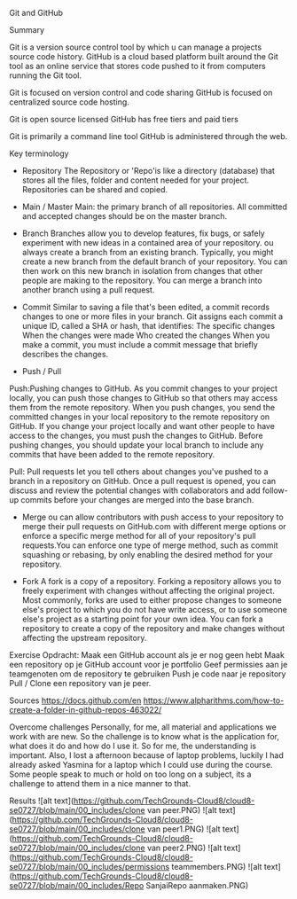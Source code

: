 Git and GitHub

Summary

Git is a version source control tool by which u can manage a projects source code history.
GitHub is a cloud based platform built around the Git tool as an online service that stores 
code pushed to it from computers running the Git tool.

Git is focused on version control and code sharing
GitHub is focused on centralized source code hosting.

Git is open source licensed
GitHub has free tiers and paid tiers

Git is primarily a command line tool
GitHub is administered through the web.

Key terminology

-	Repository
  The Repository or 'Repo'is like a directory (database) that stores all the files,
  folder and content needed for your project. Repositories can be shared and copied.
  
-	Main / Master
  Main: the primary branch of all repositories. All committed and accepted changes should 
  be on the master branch.
  
-	Branch
  Branches allow you to develop features, fix bugs, or safely experiment with new ideas in a contained area of your repository.
  ou always create a branch from an existing branch. Typically, you might create a new branch from the default branch of your 
  repository. You can then work on this new branch in isolation from changes that other people are making to the repository.
  You can merge a branch into another branch using a pull request.
  
-	Commit
  Similar to saving a file that's been edited, a commit records changes to one or more files in your branch. 
  Git assigns each commit a unique ID, called a SHA or hash, that identifies:
  The specific changes
  When the changes were made
  Who created the changes
  When you make a commit, you must include a commit message that briefly describes the changes.
  
-	Push / Pull

  Push:Pushing changes to GitHub. As you commit changes to your project locally, you can push those changes to GitHub so that others 
  may access them from the remote repository. When you push changes, you send the committed changes in your local repository to the
  remote repository on GitHub. If you change your project locally and want other people to have access to the changes, you must push
  the changes to GitHub. 
  Before pushing changes, you should update your local branch to include any commits that have been added to the remote repository.

  Pull: Pull requests let you tell others about changes you've pushed to a branch in a repository on GitHub. Once a pull request
  is opened, you can discuss and review the potential changes with collaborators and add follow-up commits before your changes 
  are merged into the base branch.
  
-	Merge
  ou can allow contributors with push access to your repository to merge their pull requests on GitHub.com with different merge options
  or enforce a specific merge method for all of your repository's pull requests.You can enforce one type of merge method, such as commit
  squashing or rebasing, by only enabling the desired method for your repository.
  
-	Fork
  A fork is a copy of a repository. Forking a repository allows you to freely experiment with changes without affecting the original project.
  Most commonly, forks are used to either propose changes to someone else's project to which you do not have write access, or to use someone 
  else's project as a starting point for your own idea. You can fork a repository to create a copy of the repository and make changes without
  affecting the upstream repository.


Exercise
Opdracht:
Maak een GitHub account als je er nog geen hebt
Maak een repository op je GitHub account voor je portfolio
Geef permissies aan je teamgenoten om de repository te gebruiken
Push je code naar je repository
Pull / Clone een repository van je peer.

Sources
https://docs.github.com/en
https://www.alpharithms.com/how-to-create-a-folder-in-github-repos-463022/


Overcome challenges
Personally, for me, all material and applications we work with are new. So the challenge is to know what is the application for, what does it do 
and how do I use it. So for me, the understanding is important.
Also, I lost a afternoon because of laptop problems, luckily I had already asked Yasmina for a laptop which I could use during the course.
Some people speak to much or hold on too long on a subject, its a challenge to attend them in a nice manner to that.


Results
![alt text](https://github.com/TechGrounds-Cloud8/cloud8-se0727/blob/main/00_includes/clone van peer.PNG)
![alt text](https://github.com/TechGrounds-Cloud8/cloud8-se0727/blob/main/00_includes/clone van peer1.PNG)
![alt text](https://github.com/TechGrounds-Cloud8/cloud8-se0727/blob/main/00_includes/clone van peer2.PNG)
![alt text](https://github.com/TechGrounds-Cloud8/cloud8-se0727/blob/main/00_includes/permissions teammembers.PNG)
![alt text](https://github.com/TechGrounds-Cloud8/cloud8-se0727/blob/main/00_includes/Repo SanjaiRepo aanmaken.PNG)



